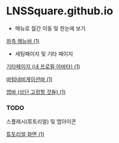 # LNSSquare.github.io
- 메뉴로 월간 이동 및 한눈에 보기

[좌측 메뉴바 (1)](https://www.notion.so/1-052c57eb00d94482bc2e01be902e6f08?pvs=21)

- 세팅페이지 및 기타 페이지

[기타페이지 (내 프로필 아바타) (1)](https://www.notion.so/1-e12696382a9e437f8fdac35235172c87?pvs=21)

[바텀네비게이션바 (1)](https://www.notion.so/1-460dc4fd6bd34c44b4a323dab05155e1?pvs=21)

[앱바 (상단 고정할 것들) (1)](https://www.notion.so/1-338f11da66ba47fa9e45bc2082fe3f49?pvs=21)

### TODO

스플래시(튜토리얼) 및 앱아이콘

[튜토리얼 화면 (1)](https://www.notion.so/1-9f00287be91649d395221174b56df739?pvs=21)
